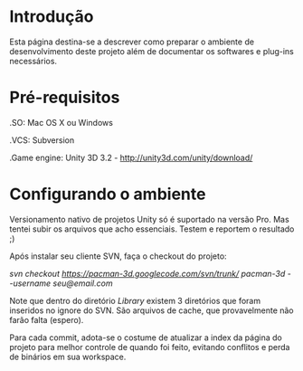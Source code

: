 # Introdução #

Esta página destina-se a descrever como preparar o ambiente de desenvolvimento deste projeto além de documentar os softwares e plug-ins necessários.

# Pré-requisitos #

.SO: Mac OS X ou Windows

.VCS: Subversion

.Game engine: Unity 3D 3.2 - http://unity3d.com/unity/download/

# Configurando o ambiente #

Versionamento nativo de projetos Unity só é suportado na versão Pro. Mas tentei subir os arquivos que acho essenciais. Testem e reportem o resultado ;)

Após instalar seu cliente SVN, faça o checkout do projeto:

_svn checkout https://pacman-3d.googlecode.com/svn/trunk/ pacman-3d --username seu@email.com_

Note que dentro do diretório _Library_ existem 3 diretórios que foram inseridos no ignore do SVN. São arquivos de cache, que provavelmente não farão falta (espero).

Para cada commit, adota-se o costume de atualizar a index da página do projeto para melhor controle de quando foi feito, evitando conflitos e perda de binários em sua workspace.
